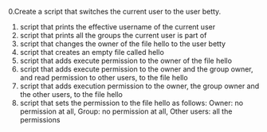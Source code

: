 0.Create a script that switches the current user to the user betty.
1. script that prints the effective username of the current user
2. script that prints all the groups the current user is part of
3.  script that changes the owner of the file hello to the user betty
4. script that creates an empty file called hello
5.  script that adds execute permission to the owner of the file hello
6. script that adds execute permission to the owner and the group owner, and read permission to other users, to the file hello
7. script that adds execution permission to the owner, the group owner and the other users, to the file hello
8. script that sets the permission to the file hello as follows: Owner: no permission at all, Group: no permission at all, Other users: all the permissions
